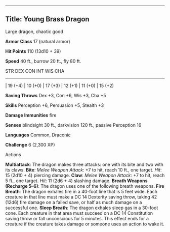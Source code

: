 -------------------------
Title: Young Brass Dragon
-------------------------


Large dragon, chaotic good

**Armor Class** 17 (natural armor)

**Hit Points** 110 (13d10 + 39)

**Speed** 40 ft., burrow 20 ft., fly 80 ft.

  STR         DEX         CON         INT         WIS         CHA
  ----------- ----------- ----------- ----------- ----------- -----------
  | 19 (+4)   | 10 (+0)   | 17 (+3)   | 12 (+1)   | 11 (+0)   | 15 (+2)

**Saving Throws** Dex +3, Con +6, Wis +3, Cha +5

**Skills** Perception +6, Persuasion +5, Stealth +3

**Damage Immunities** fire

**Senses** blindsight 30 ft., darkvision 120 ft., passive Perception 16

**Languages** Common, Draconic

**Challenge** 6 (2,300 XP)


Actions

**Multiattack**: The dragon makes three attacks: one with its bite
    and two with its claws.
**Bite**: *Melee Weapon Attack*: +7 to hit, reach 10 ft.,
    one target. *Hit*: 15 (2d10 + 4) piercing damage.
**Claw**: *Melee Weapon Attack*: +7 to hit, reach 5 ft., one target.
    *Hit*: 11 (2d6 + 4) slashing damage.
**Breath Weapons (Recharge 5–6)**: The dragon uses one of the
    following breath weapons.
**Fire Breath**: The dragon exhales fire in a 40-foot line that is 5
    feet wide. Each creature in that line must make a DC 14 Dexterity
    saving throw, taking 42 (12d6) fire damage on a failed save, or half
    as much damage on a successful one.
**Sleep Breath**: The dragon exhales sleep gas in a 30-foot cone.
    Each creature in that area must succeed on a DC 14 Constitution
    saving throw or fall unconscious for 5 minutes. This effect ends for
    a creature if the creature takes damage or someone uses an action to
    wake it.

